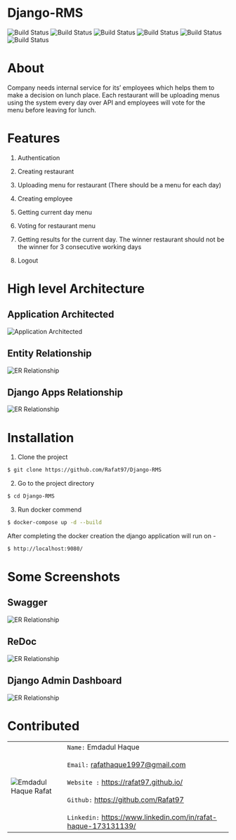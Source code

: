 <p align="center"><h1>Django-RMS</h1></p>

![Build Status](https://img.shields.io/github/issues/Rafat97/Django-RMS?style=for-the-badge)
![Build Status](https://img.shields.io/github/languages/count/Rafat97/Django-RMS?style=for-the-badge)
![Build Status](https://img.shields.io/github/languages/top/Rafat97/Django-RMS?style=for-the-badge)
![Build Status](https://img.shields.io/static/v1?label=python&message=>=3.8%20Tested&color=importent&style=for-the-badge)
![Build Status](https://img.shields.io/github/license/Rafat97/Django-RMS?style=for-the-badge)
![Build Status](https://img.shields.io/static/v1?label=project%20type&message=website&style=for-the-badge)
# About 

Company needs internal service for its’  employees which  helps them to make a decision on lunch  place.  Each  restaurant  will  be uploading  menus  using  the system  every  day over  API and  employees  will  vote  for  the  
menu  before leaving  for  lunch. 

# Features 

1. Authentication 

2. Creating  restaurant 

3. Uploading  menu  for  restaurant  (There  should  be  a  menu  for  each  day) 

4. Creating  employee 

5. Getting  current  day  menu 

6. Voting for restaurant menu 

7. Getting results for the current day. 
The winner restaurant should not be the winner for 3 consecutive  working  days 

8. Logout 

# High level Architecture

## Application Architected 

![Application Architected ](/readme-images/1.jpg)

## Entity Relationship

![ER Relationship](/readme-images/2.jpg)

## Django Apps Relationship

![ER Relationship](/readme-images/3.jpg)

# Installation

1. Clone the project

```bash
$ git clone https://github.com/Rafat97/Django-RMS
```

2. Go to the project directory
```bash
$ cd Django-RMS
```

3. Run docker commend
```bash
$ docker-compose up -d --build
```

After completing the docker creation the django application will run on -

```bash
$ http://localhost:9080/
```

# Some Screenshots

## Swagger
![ER Relationship](/readme-images/ss1.png)

## ReDoc
![ER Relationship](/readme-images/ss2.png)

## Django Admin Dashboard
![ER Relationship](/readme-images/ss3.png)



# Contributed

| |  |
| ----------- | ----------- |
| ![Emdadul Haque Rafat](https://rafat97.github.io/static/c3688eb99d1fef50023a121e3abc5fa6/e8044/my-image.jpg)      | `Name:` Emdadul Haque <br /><br /> `Email:` rafathaque1997@gmail.com <br /><br /> `Website :` https://rafat97.github.io/ <br /><br />`Github:` https://github.com/Rafat97 <br /><br /> `Linkedin:` https://www.linkedin.com/in/rafat-haque-173131139/   |